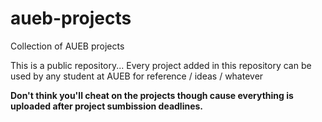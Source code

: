 # aueb-projects
Collection of AUEB projects

This is a public repository...
Every project added in this repository can be used by any student at AUEB for reference / ideas / whatever

**Don't think you'll cheat on the projects though cause everything is uploaded after project sumbission deadlines.**
